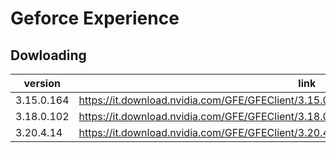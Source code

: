 # Geforce Experience

## Dowloading

| version    | link                                                         |
| ---------- | ------------------------------------------------------------ |
| 3.15.0.164 | https://it.download.nvidia.com/GFE/GFEClient/3.15.0.164/GeForce_Experience_v3.15.0.164.exe |
| 3.18.0.102 | https://it.download.nvidia.com/GFE/GFEClient/3.18.0.102/GeForce_Experience_v3.18.0.102.exe |
| 3.20.4.14  | https://it.download.nvidia.com/GFE/GFEClient/3.20.4.14/GeForce_Experience_v3.20.4.14.exe |



